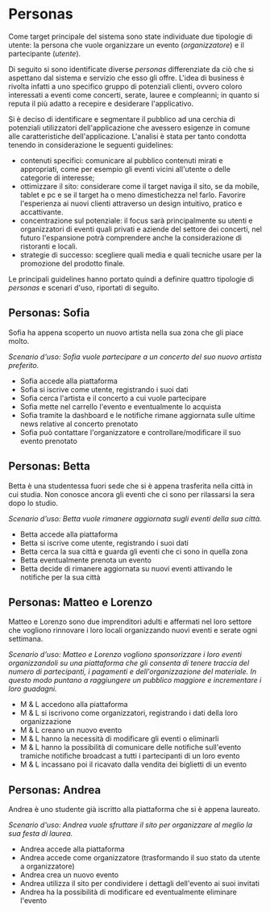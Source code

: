# Personas

Come target principale del sistema sono state individuate due tipologie di utente: la persona che vuole organizzare un evento (*organizzatore*) e il partecipante (*utente*).

Di seguito si sono identificate diverse *personas* differenziate da ciò che si aspettano dal sistema e servizio che esso gli offre. L'idea di business è rivolta infatti a uno specifico gruppo di potenziali clienti, ovvero coloro interessati a eventi come concerti, serate, lauree e compleanni; in quanto si reputa il più adatto a recepire e desiderare l'applicativo.

Si è deciso di identificare e segmentare il pubblico ad una cerchia di potenziali utilizzatori dell'applicazione che avessero esigenze in comune alle caratteristiche dell'applicazione. L'analisi è stata per tanto condotta tenendo in considerazione le seguenti guidelines:
- contenuti specifici: comunicare al pubblico contenuti mirati e appropriati, come per esempio gli eventi vicini all'utente o delle categorie di interesse;
- ottimizzare il sito: considerare come il target naviga il sito, se da mobile, tablet e pc e se il target ha o meno dimestichezza nel farlo. Favorire l'esperienza ai nuovi clienti attraverso un design intuitivo, pratico e accattivante.
- concentrazione sul potenziale: il focus sarà principalmente su utenti e organizzatori di eventi quali privati e aziende del settore dei concerti, nel futuro l'espansione potrà comprendere anche la considerazione di ristoranti e locali.
- strategie di successo: scegliere quali media e quali tecniche usare per la promozione del prodotto finale.


Le principali guidelines hanno portato quindi a definire quattro tipologie di *personas* e scenari d'uso, riportati di seguito.

## Personas: Sofia
Sofia ha appena scoperto un nuovo artista nella sua zona che gli piace molto.

*Scenario d'uso: Sofia vuole partecipare a un concerto del suo nuovo artista preferito.*

- Sofia accede alla piattaforma
- Sofia si iscrive come utente, registrando i suoi dati
- Sofia cerca l'artista e il concerto a cui vuole partecipare
- Sofia mette nel carrello l'evento e eventualmente lo acquista
- Sofia tramite la dashboard e le notifiche rimane aggiornata sulle ultime news relative al concerto prenotato
- Sofia può contattare l'organizzatore e controllare/modificare il suo evento prenotato 

## Personas: Betta
Betta è una studentessa fuori sede che si è appena trasferita nella città in cui studia. Non conosce ancora gli eventi che ci sono per rilassarsi la sera dopo lo studio.

*Scenario d'uso: Betta vuole rimanere aggiornata sugli eventi della sua città.*

- Betta accede alla piattaforma
- Betta si iscrive come utente, registrando i suoi dati
- Betta cerca la sua città e guarda gli eventi che ci sono in quella zona
- Betta eventualmente prenota un evento
- Betta decide di rimanere aggiornata su nuovi eventi attivando le notifiche per la sua città

## Personas: Matteo e Lorenzo
Matteo e Lorenzo sono due imprenditori adulti e affermati nel loro settore che vogliono rinnovare i loro locali organizzando nuovi eventi e serate ogni settimana.

*Scenario d'uso: Matteo e Lorenzo vogliono sponsorizzare i loro eventi organizzandoli su una piattaforma che gli consenta di tenere traccia del numero di partecipanti, i pagamenti e dell'organizzazione del materiale. In questo modo puntano a raggiungere un pubblico maggiore e incrementare i loro guadagni.*

- M & L accedono alla piattaforma 
- M & L si iscrivono come organizzatori, registrando i dati della loro organizzazione
- M & L creano un nuovo evento 
- M & L hanno la necessità di modificare gli eventi o eliminarli
- M & L hanno la possibilità di comunicare delle notifiche sull'evento tramiche notifiche broadcast a tutti i partecipanti di un loro evento 
- M & L incassano poi il ricavato dalla vendita dei biglietti di un evento

## Personas: Andrea
Andrea è uno studente già iscritto alla piattaforma che si è appena laureato.

*Scenario d'uso: Andrea vuole sfruttare il sito per organizzare al meglio la sua festa di laurea.*

- Andrea accede alla piattaforma
- Andrea accede come organizzatore (trasformando il suo stato da utente a organizzatore)
- Andrea crea un nuovo evento 
- Andrea utilizza il sito per condividere i dettagli dell'evento ai suoi invitati 
- Andrea ha la possibilità di modificare ed eventualmente eliminare l'evento


